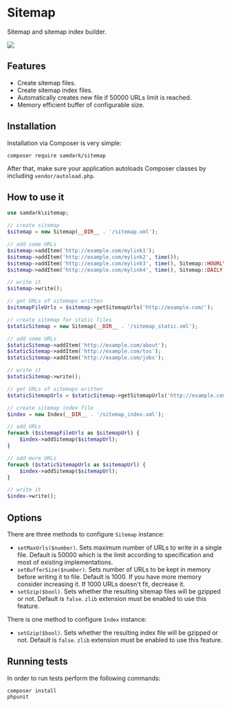 Sitemap
=======

Sitemap and sitemap index builder.

<img src="https://travis-ci.org/samdark/sitemap.svg" />

Features
--------

- Create sitemap files.
- Create sitemap index files.
- Automatically creates new file if 50000 URLs limit is reached.
- Memory efficient buffer of configurable size.

Installation
------------

Installation via Composer is very simple:

```
composer require samdark/sitemap
```

After that, make sure your application autoloads Composer classes by including
`vendor/autoload.php`.

How to use it
-------------

```php
use samdark\sitemap;

// create sitemap
$sitemap = new Sitemap(__DIR__ . '/sitemap.xml');

// add some URLs
$sitemap->addItem('http://example.com/mylink1');
$sitemap->addItem('http://example.com/mylink2', time());
$sitemap->addItem('http://example.com/mylink3', time(), Sitemap::HOURLY);
$sitemap->addItem('http://example.com/mylink4', time(), Sitemap::DAILY, 0.3);

// write it
$sitemap->write();

// get URLs of sitemaps written
$sitemapFileUrls = $sitemap->getSitemapUrls('http://example.com/');

// create sitemap for static files
$staticSitemap = new Sitemap(__DIR__ . '/sitemap_static.xml');

// add some URLs
$staticSitemap->addItem('http://example.com/about');
$staticSitemap->addItem('http://example.com/tos');
$staticSitemap->addItem('http://example.com/jobs');

// write it
$staticSitemap->write();

// get URLs of sitemaps written
$staticSitemapUrls = $staticSitemap->getSitemapUrls('http://example.com/');

// create sitemap index file
$index = new Index(__DIR__ . '/sitemap_index.xml');

// add URLs
foreach ($sitemapFileUrls as $sitemapUrl) {
    $index->addSitemap($sitemapUrl);
}

// add more URLs
foreach ($staticSitemapUrls as $sitemapUrl) {
    $index->addSitemap($sitemapUrl);
}

// write it
$index->write();
```

Options
-------

There are three methods to configure `Sitemap` instance:
 
- `setMaxUrls($number)`. Sets maximum number of URLs to write in a single file.
  Default is 50000 which is the limit according to specification and most of
  existing implementations.
- `setBufferSize($number)`. Sets number of URLs to be kept in memory before writing it to file.
  Default is 1000. If you have more memory consider increasing it. If 1000 URLs doesn't fit,
  decrease it.
- `setGzip($bool)`. Sets whether the resulting sitemap files will be gzipped or not.
  Default is `false`. `zlib` extension must be enabled to use this feature.

There is one method to configure `Index` instance:

- `setGzip($bool)`. Sets whether the resulting index file will be gzipped or not.
  Default is `false`. `zlib` extension must be enabled to use this feature.

Running tests
-------------

In order to run tests perform the following commands:

```
composer install
phpunit
```
